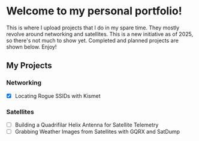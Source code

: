 # Welcome to my personal portfolio!

This is where I upload projects that I do in my spare time. They mostly revolve around networking and satellites. This is a new initiative as of 2025, so there's not much to show yet. Completed and planned projects are shown below. Enjoy!

## My Projects

### Networking
* [x] Locating Rogue SSIDs with Kismet

### Satellites
* [ ] Building a Quadrifilar Helix Antenna for Satellite Telemetry
* [ ] Grabbing Weather Images from Satellites with GQRX and SatDump
